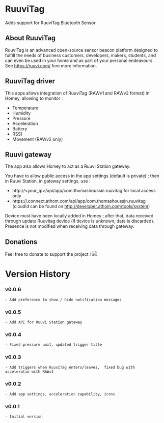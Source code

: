 # RuuviTag

Adds support for RuuviTag Bluetooth Sensor

## About RuuviTag
RuuviTag is an advanced open-source sensor beacon platform designed to fulfill the needs of business customers, developers, makers, students, and can even be used in your home and as part of your personal endeavours. See https://ruuvi.com/ fore more information. 

## RuuviTag driver
This apps allows integration of RuuviTag (RAWv1 and RAWv2 format) in Homey, allowing to monitor :
- Temperature
- Humidity
- Pressure
- Acceleration
- Battery
- RSSI
- Movement (RAWv2 only)

## Ruuvi gateway
The app also allows Homey to act as a Ruuvi Station gateway. 

You have to allow public access in the app settings (default is private) ; then in Ruuvi Station, in gateway settings, use : 
- http://<your_ip>/api/app/com.thomashoussin.ruuvitag for local access only
- https://<cloudId>.connect.athom.com/api/app/com.thomashoussin.ruuvitag (cloudId can be found on http://developer.athom.com/tools/system)

Device must have been locally added in Homey ; after that, data received through update Ruuvitag device (if device is unknown, data is discarded). Presence is not modified when receiving data through gateway. 

## Donations
Feel free to donate to  support the project !
[<img src="https://www.paypalobjects.com/en_GB/i/btn/btn_donate_SM.gif">](https://www.paypal.com/cgi-bin/webscr?cmd=_donations&business=RVBS24SPLU922&currency_code=EUR)

# Version History
### v0.0.6
	- Add preference to show / hide notification messages
### v0.0.5 
	- Add API for Ruuvi Station gateway
### v0.0.4
	- Fixed pressure unit, updated trigger title
### v0.0.3
	- Add triggers when RuuviTag enters/leaves,  fixed bug with acceleratio with RAWv1
### v0.0.2
	- Add app settings, acceleration capability, icons
### v0.0.1
	- Initial version